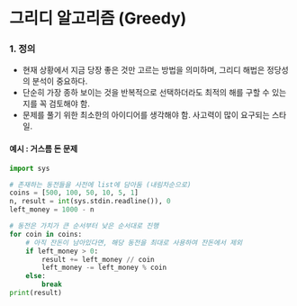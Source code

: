 # 그리디 알고리즘 (Greedy)

### 1. 정의

-   현재 상황에서 지금 당장 좋은 것만 고르는 방법을 의미하며, 그리디 해법은 정당성의 분석이 중요하다.
-   단순히 가장 종하 보이는 것을 반복적으로 선택하더라도 최적의 해를 구할 수 있는지를 꼭 검토해야 함.
-   문제를 풀기 위한 최소한의 아이디어를 생각해야 함. 사고력이 많이 요구되는 스타일.

#### 예시 : 거스름 돈 문제

```python
import sys

# 존재하는 동전들을 사전에 list에 담아둠 (내림차순으로)
coins = [500, 100, 50, 10, 5, 1]
n, result = int(sys.stdin.readline()), 0
left_money = 1000 - n

# 동전은 가치가 큰 순서부터 낮은 순서대로 진행
for coin in coins:
    # 아직 잔돈이 남아있다면, 해당 동전을 최대로 사용하여 잔돈에서 제외
    if left_money > 0:
        result += left_money // coin
        left_money -= left_money % coin
    else:
        break
print(result)

```
